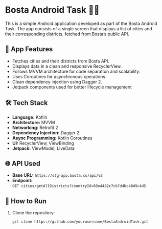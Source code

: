 # Bosta Android Task 🚚📱

This is a simple Android application developed as part of the Bosta Android Task. The app consists of a single screen that displays a list of cities and their corresponding districts, fetched from Bosta’s public API.

## 📱 App Features
- Fetches cities and their districts from Bosta API.
- Displays data in a clean and responsive RecyclerView.
- Follows MVVM architecture for code separation and scalability.
- Uses Coroutines for asynchronous operations.
- Clean dependency injection using Dagger 2.
-  Jetpack components used for better lifecycle management

## 🛠️ Tech Stack
- **Language:** Kotlin
- **Architecture:** MVVM
- **Networking:** Retrofit 2
- **Dependency Injection:** Dagger 2
- **Async Programming:** Kotlin Coroutines
- **UI:** RecyclerView, ViewBinding
- **Jetpack:** ViewModel, LiveData 

## 🌐 API Used
- **Base URL:** `https://stg-app.bosta.co/api/v2`
- **Endpoint:**  
  `GET cities/getAllDistricts?countryId=60e4482c7cb7d4bc4849c4d5`

## 🚀 How to Run
1. Clone the repository:
   ```bash
   git clone https://github.com/yourusername/BostaAndroidTask.git
